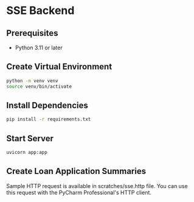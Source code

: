 # SSE Backend

## Prerequisites

- Python 3.11 or later

## Create Virtual Environment

```bash
python -m venv venv
source venv/bin/activate
```

## Install Dependencies

```bash
pip install -r requirements.txt
```

## Start Server
```bash
uvicorn app:app
```

## Create Loan Application Summaries

Sample HTTP request is available in scratches/sse.http file.
You can use this request with the PyCharm Professional's HTTP client.
